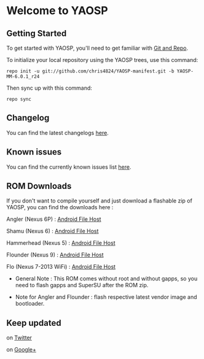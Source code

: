 Welcome to YAOSP
================


Getting Started
---------------

To get started with YAOSP, you'll need to get familiar with
[Git and Repo](http://source.android.com/source/requirements.html).


To initialize your local repository using the YAOSP trees, use this command:

	repo init -u git://github.com/chris4824/YAOSP-manifest.git -b YAOSP-MM-6.0.1_r24


Then sync up with this command:

	repo sync



Changelog
---------

You can find the latest changelogs [here](https://github.com/YAOSP/changelog/blob/YAOSP-MM-6.0.1_r24/changelog/YAOSP-M_Changelog.txt).



Known issues
------------

You can find the currently known issues list [here](https://github.com/YAOSP/changelog/blob/YAOSP-MM-6.0.1_r24/known_issues/YAOSP-M_Known_Issues.txt).



ROM Downloads
-------------

If you don't want to compile yourself and just download a flashable zip of YAOSP, you can find the downloads here :

Angler (Nexus 6P) : [Android File Host](https://www.androidfilehost.com/?w=files&flid=45668)

Shamu (Nexus 6) : [Android File Host](https://www.androidfilehost.com/?w=files&flid=49249)

Hammerhead (Nexus 5) : [Android File Host](https://www.androidfilehost.com/?w=files&flid=51864)

Flounder (Nexus 9) : [Android File Host](https://www.androidfilehost.com/?w=files&flid=49032)

Flo (Nexus 7-2013 WiFi) : [Android File Host](https://www.androidfilehost.com/?w=files&flid=52753)

* General Note : This ROM comes without root and without gapps, so you need to flash gapps and SuperSU after the ROM zip.

* Note for Angler and Flounder : flash respective latest vendor image and bootloader.


Keep updated
------------

on [Twitter](https://twitter.com/yank555lu)

on [Google+](https://plus.google.com/u/0/112534316917164554045)

